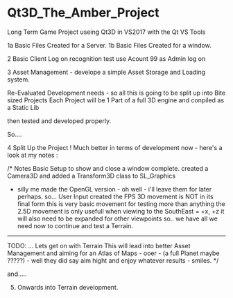 # Qt3D_The_Amber_Project
Long Term Game Project useing Qt3D  in VS2017 with the Qt VS Tools

1a Basic Files Created for a Server.
1b Basic Files Created for a window.

2 Basic Client Log on recognition test use Acount 99 as Admin log on

3 Asset Management - develope a simple Asset Storage and Loading system.

Re-Evaluated Development needs - so all this is going to be split up into Bite sized Projects
Each Project will be 1 Part of a full 3D engine and conpiled as a Static Lib

then tested and developed properly.


So....

4 Split Up the Project !
Much better in terms of development now - here's a look at my notes :

/* Notes 
Basic Setup to show and close a window complete.
created a Camera3D and added a Transform3D class to SL_Graphics
- silly me made the OpenGL version - oh well - i'll leave them for later perhaps.
so... 
	User Input created
	 the FPS 3D movement is NOT in its final form
	 this is very basic movement for testing more than anything
	 the 2.5D movement is only usefull when viewing to the SouthEast = +x, +z
		it will also need to be expanded for other viewpoints
so.. we have all we need now to continue and test a Terrain.
********************************************
TODO:
	... Lets get on with Terrain
	This will lead into better Asset Management
	and aiming for an Atlas of Maps - ooer - (a full Planet maybe ?????)
	- well they did say aim hight and enjoy whatever results - smiles.
*/

and.....

5. Onwards into Terrain development.